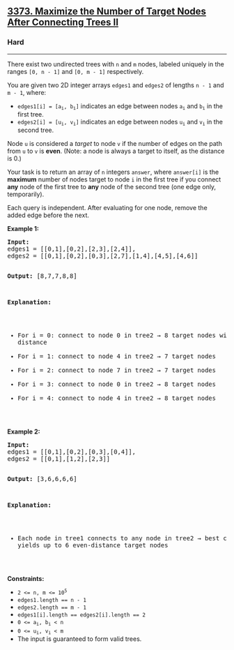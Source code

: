 ### <h2><a href="https://leetcode.com/problems/maximize-the-number-of-target-nodes-after-connecting-trees-ii/">3373. Maximize the Number of Target Nodes After Connecting Trees II</a></h2>  
<h3>Hard</h3>  
<hr>  
<div>  
<p>There exist two undirected trees with <code>n</code> and <code>m</code> nodes, labeled uniquely in the ranges <code>[0, n - 1]</code> and <code>[0, m - 1]</code> respectively.</p>

<p>You are given two 2D integer arrays <code>edges1</code> and <code>edges2</code> of lengths <code>n - 1</code> and <code>m - 1</code>, where:</p>
<ul>
  <li><code>edges1[i] = [a<sub>i</sub>, b<sub>i</sub>]</code> indicates an edge between nodes <code>a<sub>i</sub></code> and <code>b<sub>i</sub></code> in the first tree.</li>
  <li><code>edges2[i] = [u<sub>i</sub>, v<sub>i</sub>]</code> indicates an edge between nodes <code>u<sub>i</sub></code> and <code>v<sub>i</sub></code> in the second tree.</li>
</ul>

<p>Node <code>u</code> is considered a <em>target</em> to node <code>v</code> if the number of edges on the path from <code>u</code> to <code>v</code> is <strong>even</strong>. (Note: a node is always a target to itself, as the distance is 0.)</p>

<p>Your task is to return an array of <code>n</code> integers <code>answer</code>, where <code>answer[i]</code> is the <strong>maximum</strong> number of nodes target to node <code>i</code> in the first tree if you connect <strong>any</strong> node of the first tree to <strong>any</strong> node of the second tree (one edge only, temporarily).</p>

<p>Each query is independent. After evaluating for one node, remove the added edge before the next.</p>

<p><strong>Example 1:</strong></p>
<pre>
<strong>Input:</strong>
edges1 = [[0,1],[0,2],[2,3],[2,4]],
edges2 = [[0,1],[0,2],[0,3],[2,7],[1,4],[4,5],[4,6]]

<strong>Output:</strong> [8,7,7,8,8]

<strong>Explanation:</strong>
- For i = 0: connect to node 0 in tree2 → 8 target nodes with even distance
- For i = 1: connect to node 4 in tree2 → 7 target nodes
- For i = 2: connect to node 7 in tree2 → 7 target nodes
- For i = 3: connect to node 0 in tree2 → 8 target nodes
- For i = 4: connect to node 4 in tree2 → 8 target nodes
</pre>

<p><strong>Example 2:</strong></p>
<pre>
<strong>Input:</strong>
edges1 = [[0,1],[0,2],[0,3],[0,4]],
edges2 = [[0,1],[1,2],[2,3]]

<strong>Output:</strong> [3,6,6,6,6]

<strong>Explanation:</strong>
- Each node in tree1 connects to any node in tree2 → best combination yields up to 6 even-distance target nodes
</pre>

<p><strong>Constraints:</strong></p>
<ul>
  <li><code>2 <= n, m <= 10<sup>5</sup></code></li>
  <li><code>edges1.length == n - 1</code></li>
  <li><code>edges2.length == m - 1</code></li>
  <li><code>edges1[i].length == edges2[i].length == 2</code></li>
  <li><code>0 <= a<sub>i</sub>, b<sub>i</sub> < n</code></li>
  <li><code>0 <= u<sub>i</sub>, v<sub>i</sub> < m</code></li>
  <li>The input is guaranteed to form valid trees.</li>
</ul>
</div>
